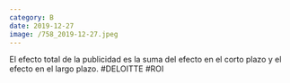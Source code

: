 ```yaml
--- 
category: B 
date: 2019-12-27 
image: /758_2019-12-27.jpeg 
--- 
```


El efecto total de la publicidad es la suma del efecto en el corto plazo y el efecto en el largo plazo. #DELOITTE #ROI